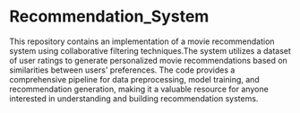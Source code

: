 # Recommendation_System
This repository contains an implementation of a movie recommendation system using collaborative filtering techniques.The system utilizes a dataset of user ratings to generate personalized movie recommendations based on similarities between users' preferences. The code provides a comprehensive pipeline for data preprocessing, model training, and recommendation generation, making it a valuable resource for anyone interested in understanding and building recommendation systems.
